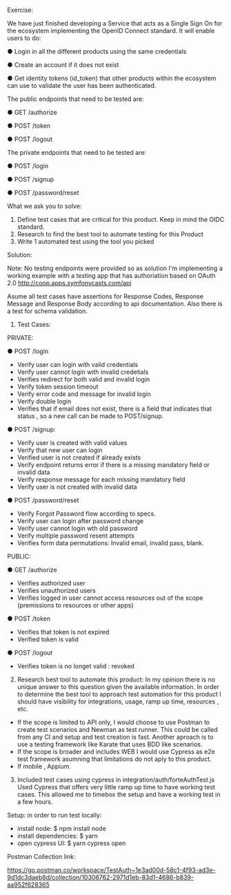 
Exercise: 

We have just finished developing a Service that acts as a Single Sign On for the ecosystem implementing the OpenID Connect standard. It will enable users to do: 

● Login in all the different products using the same credentials 

● Create an account if it does not exist 

● Get identity tokens (id_token) that other products within the ecosystem can use to validate the user has been authenticated. 


The public endpoints that need to be tested are: 

● GET /authorize 

● POST /token 

● POST /logout 

The private endpoints that need to be tested are: 

● POST /login 

● POST /signup 

● POST /password/reset 

What we ask you to solve: 
1. Define test cases that are critical for this product. Keep in mind the OIDC standard. 
2. Research to find the best tool to automate testing for this Product 
3. Write 1 automated test using the tool you picked


Solution: 

Note: No testing endpoints were provided so as solution I'm implementing a working  example with a testing app that has authoriation based on OAuth 2.0
http://coop.apps.symfonycasts.com/api


Asume all test cases have assertions for Response Codes, Response Message and Response Body according to api documentation. Also there is a test for schema validation.

1. Test Cases: 

PRIVATE:

● POST /login 
- Verify user can login with valid credentials
- Verify user cannot login with invalid credetials
- Verifies redirect for both valid and invalid login
- Verify token session timeout 
- Verify error code and message for invalid login
- Verify double login
- Verifies that if email does not exist, there is a field that indicates that status , so a new call can be made to POST/signup.


● POST /signup:
- Verify user is created with valid values
- Verify that new user can login
- Verified user is not created if already exists
- Verify endpoint returns error if there is a  missing mandatory field or invalid data
- Verify response message for each missing mandatory field
- Verify user is not created with invalid data


● POST /password/reset 
- Verify Forgot Password flow according to specs.
- Verify user can login after password change
- Verify user cannot login wth old password
- Verify multiple password resent attempts
- Verifies form data permutations: Invalid email, invalid pass, blank. 


PUBLIC:

● GET /authorize 
- Verifies authorized user
- Verifies unauthorized users
- Verifies logged in user cannot access resources out of the scope (premissions to resources or other apps)


● POST /token
- Verifies that token is not expired
- Verified token is valid


● POST /logout 
- Verifies token is no longet valid : revoked



2. Research best tool to automate this product:
In my opinion there is no unique answer to this question given the available information.
In order to determine the best tool to approach test automation for this product I should have visibility for integrations, usage, ramp up time, resources , etc. 
- If the scope is limited to API only, I would choose to use Postman to create test scenarios and Newman as test runner. This could be called from any CI and setup and test creation is fast. 
Another aproach is to use a testing framework like Karate that uses BDD like scenarios.
- If the scope is broader and includes WEB I would use Cypress as e2e test framework asumning that limitations do not aply to this product. 
- If mobile , Appium.

3. Included test cases using cypress in integration/auth/forteAuthTest.js
 Used Cypress that offers very little ramp up time to have working test cases. This allowed me to timebox the setup and have a working test in a few hours.

Setup: 
in order to run test locally: 

- install node: 
$ npm install node
- install dependencies: 
$ yarn
- open cypress UI: 
$ yarn cypress open


Postman Collection link:

https://go.postman.co/workspace/TestAuth~1e3ad00d-58c1-4f93-ad3e-9d1dc3daeb8d/collection/10306762-2971d1eb-83d1-4686-b839-aa952f628365

